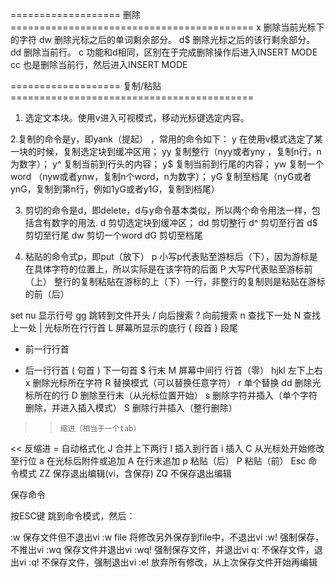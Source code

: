 



===================        删除      ==========================================
x        删除当前光标下的字符
dw       删除光标之后的单词剩余部分。
d$       删除光标之后的该行剩余部分。
dd       删除当前行。
c        功能和d相同，区别在于完成删除操作后进入INSERT MODE
cc       也是删除当前行，然后进入INSERT MODE


===================        复制/粘贴      ==========================================
1. 选定文本块。使用v进入可视模式，移动光标键选定内容。

2.复制的命令是y，即yank（提起） ，常用的命令如下：
    y      在使用v模式选定了某一块的时候，复制选定块到缓冲区用；
    yy    复制整行（nyy或者yny ，复制n行，n为数字）；
    y^   复制当前到行头的内容；
    y$    复制当前到行尾的内容；
    yw   复制一个word （nyw或者ynw，复制n个word，n为数字）；
    yG    复制至档尾（nyG或者ynG，复制到第n行，例如1yG或者y1G，复制到档尾）

3. 剪切的命令是d，即delete，d与y命令基本类似，所以两个命令用法一样，包括含有数字的用法.
    d      剪切选定块到缓冲区；
    dd    剪切整行
    d^    剪切至行首
    d$     剪切至行尾
    dw    剪切一个word
    dG     剪切至档尾

4. 粘贴的命令式p，即put（放下）
    p      小写p代表贴至游标后（下），因为游标是在具体字符的位置上，所以实际是在该字符的后面
    P      大写P代表贴至游标前（上）
    整行的复制粘贴在游标的上（下）一行，非整行的复制则是粘贴在游标的前（后）


set nu    显示行号
gg     跳转到文件开头
/     向后搜索
?    向前搜索
n    查找下一处
N    查找上一处
|     光标所在行行首
L    屏幕所显示的底行
{    段首
}    段尾
-    前一行行首
+    后一行行首
(    句首
)    下一句首
$    行末
M    屏幕中间行
   行首（零）
hjkl    左下上右
x    删除光标所在字符
R    替换模式（可以替换任意字符）
r    单个替换
dd     删除光标所在的行
D    删除至行末（从光标位置开始）
s    删除字符并插入（单个字符删除，并进入插入模式）
S    删除行并插入（整行删除）
>>     缩进（相当于一个tab）
<<     反缩进
=    自动格式化
J    合并上下两行
I    插入到行首
i     插入
C    从光标处开始修改至行位
a    在光标后附件或追加
A    在行末追加
p    粘贴（后）
P    粘贴（前）
Esc     命令模式
ZZ     保存退出编辑(vi，含保存)
ZQ    不保存退出编辑


保存命令

按ESC键 跳到命令模式，然后：

:w 保存文件但不退出vi
:w file 将修改另外保存到file中，不退出vi
:w! 强制保存，不推出vi
:wq 保存文件并退出vi
:wq! 强制保存文件，并退出vi
q: 不保存文件，退出vi
:q! 不保存文件，强制退出vi
:e! 放弃所有修改，从上次保存文件开始再编辑
